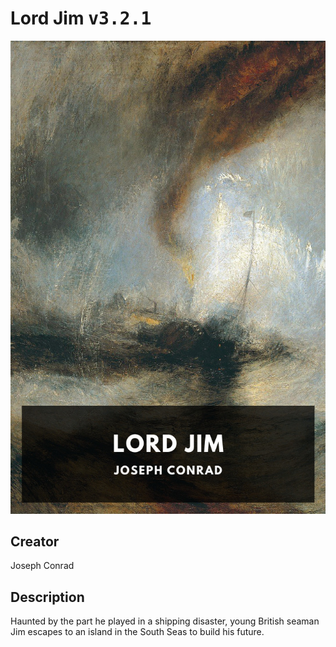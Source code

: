 
# Lord Jim <kbd>v3.2.1</kbd>

<center>
  <img src="./cover-1024.jpg"/>
</center>

## Creator
Joseph Conrad

## Description
Haunted by the part he played in a shipping disaster, young British seaman Jim escapes to an island in the South Seas to build his future.
